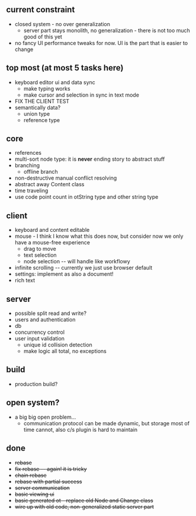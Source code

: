 

## current constraint

* closed system - no over generalization
    * server part stays monolith, no generalization - there is not too much good of this yet
* no fancy UI performance tweaks for now. UI is the part that is easier to change
    

## top most (at most 5 tasks here)

* keyboard editor ui and data sync
    * make typing works
    * make cursor and selection in sync in text mode
* FIX THE CLIENT TEST
* semantically data?
    * union type
    * reference type

## core

* references
* multi-sort node type: it is **never** ending story to abstract stuff
* branching
    * offline branch
* non-destructive manual conflict resolving
* abstract away Content class
* time traveling
* use code point count in otString type and other string type

## client


* keyboard and content editable
* mouse - I think I know what this does now, but consider now we only have a mouse-free experience
    * drag to move
    * text selection
    * node selection -- will handle like workflowy
* infinite scrolling -- currently we just use browser default
* settings: implement as also a document!
* rich text

## server

* possible split read and write?
* users and authentication
* db
* concurrency control
* user input validation
    * unique id collision detection
    * make logic all total, no exceptions

## build

* production build?

## open system?

* a big big open problem...
    * communication protocol can be made dynamic, but storage most of time cannot, also c/s plugin is hard to maintain

## done

* ~~rebase~~
* ~~fix rebase -- again! it is tricky~~
* ~~chain rebase~~
* ~~rebase with partial success~~
* ~~server communication~~
* ~~basic viewing ui~~
* ~~basic generated ot - replace old Node and Change class~~
* ~~wire up with old code, non-generalized static server part~~
